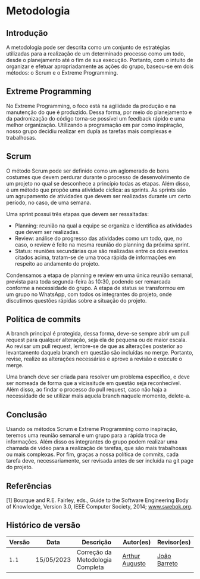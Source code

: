 # Metodologia 

## Introdução

A metodologia pode ser descrita como um conjunto de estratégias utilizadas para a realização de um determinado processo como um todo, desde o planejamento até o fim de sua execução. Portanto, com o intuito de organizar e efetuar apropriadamente as ações do grupo, baseou-se em dois métodos: o Scrum e o Extreme Programming.

## Extreme Programming

No Extreme Programming, o foco está na agilidade da produção e na manutenção do que é produzido. Dessa forma, por meio do planejamento e da padronização do código torna-se possível um feedback rápido e uma melhor organização. Utilizando a programação em par como inspiração, nosso grupo decidiu realizar em dupla as tarefas mais complexas e trabalhosas.


## Scrum

O método Scrum pode ser definido como um aglomerado de bons costumes que devem perdurar durante o processo de desenvolvimento de um projeto no qual se desconhece a princípio todas as etapas. Além disso, é um método que propõe uma atividade cíclica: as sprints. As sprints são um agrupamento de atividades que devem ser realizadas durante um certo período, no caso, de uma semana.

Uma sprint possui três etapas que devem ser ressaltadas:

* Planning: reunião na qual a equipe se organiza e identifica as atividades que devem ser realizadas.
* Review: análise do progresso das atividades como um todo, que, no caso, o review é feito na mesma reunião do planning da próxima sprint.
* Status: reuniões secundárias que são realizadas entre os dois eventos citados acima, tratam-se de uma troca rápida de informações em respeito ao andamento do projeto.

Condensamos a etapa de planning e review em uma única reunião semanal, prevista para toda segunda-feira às 10:30, podendo ser remarcada conforme a necessidade do grupo. A etapa de status se transformou em um grupo no WhatsApp, com todos os integrantes do projeto, onde discutimos questões rápidas sobre a situação do projeto.

## Política de commits

A branch principal é protegida, dessa forma, deve-se sempre abrir um pull request para qualquer alteração, seja ela de pequena ou de maior escala. Ao revisar um pull request, lembre-se de que as alterações posterior ao levantamento daquela branch em questão são incluídas no merge. Portanto, revise, realize as alterações necessárias e aprove a revisão e execute o merge.

Uma branch deve ser criada para resolver um problema específico, e deve ser nomeada de forma que a vicissitude em questão seja reconhecível. Além disso, ao findar o processo do pull request, caso não haja a necessidade de se utilizar mais aquela branch naquele momento, delete-a. 

## Conclusão

Usando os métodos Scrum e Extreme Programming como inspiração, teremos uma reunião semanal e um grupo para a rápida troca de informações. Além disso os integrantes do grupo podem realizar uma chamada de vídeo para a realização de tarefas, que são mais trabalhosas ou mais complexas. Por fim, graças a nossa política de commits, cada tarefa deve, necessariamente, ser revisada antes de ser incluída na git page do projeto.

## Referências
[1] Bourque and R.E. Fairley, eds., Guide to the Software Engineering Body of Knowledge, Version 3.0, IEEE Computer Society, 2014; www.swebok.org.

## Histórico de versão
| Versão | Data | Descrição | Autor(es) | Revisor(es) |
| --- | --- | --- | --- | --- |
|  `1.1`   | 15/05/2023 | Correção da Metodologia Completa | [Arthur Augusto](https://github.com/arthur-augusto) | [João Barreto](https://github.com/JoaoBarreto03) |
